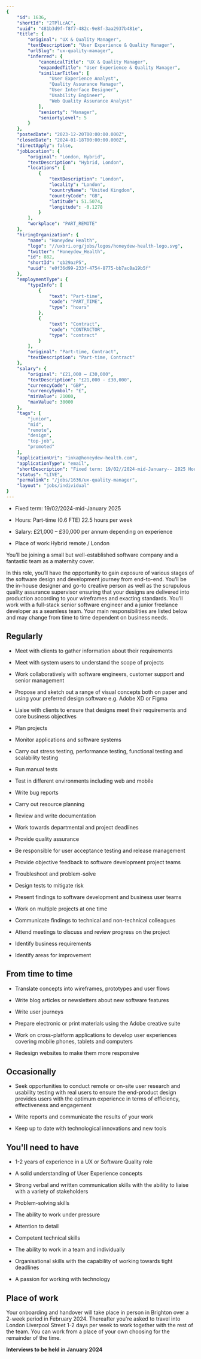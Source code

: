 ```yaml
---
{
	"id": 1636,
	"shortId": "2TPlLcAC",
	"uuid": "481b3d9f-f8f7-482c-9e8f-3aa2937b481e",
	"title": {
		"original": "UX & Quality Manager",
		"textDescription": "User Experience & Quality Manager",
		"urlSlug": "ux-quality-manager",
		"inferred": {
			"canonicalTitle": "UX & Quality Manager",
			"expandedTitle": "User Experience & Quality Manager",
			"similiarTitles": [
				"User Experience Analyst",
				"Quality Assurance Manager",
				"User Interface Designer",
				"Usability Engineer",
				"Web Quality Assurance Analyst"
			],
			"seniorty": "Manager",
			"seniortyLevel": 5
		}
	},
	"postedDate": "2023-12-20T00:00:00.000Z",
	"closedDate": "2024-01-18T00:00:00.000Z",
	"directApply": false,
	"jobLocation": {
		"original": "London, Hybrid",
		"textDescription": "Hybrid, London",
		"locations": [
			{
				"textDescription": "London",
				"locality": "London",
				"countryName": "United Kingdom",
				"countryCode": "GB",
				"latitude": 51.5074,
				"longitude": -0.1278
			}
		],
		"workplace": "PART_REMOTE"
	},
	"hiringOrganization": {
		"name": "Honeydew Health",
		"logo": "//uxbri.org/jobs/logos/honeydew-health-logo.svg",
		"twitter": "Honeydew_Health",
		"id": 882,
		"shortId": "qb29azP5",
		"uuid": "e0f36d99-233f-4754-8775-bb7ac8a19b5f"
	},
	"employmentType": {
		"typeInfo": [
			{
				"text": "Part-time",
				"code": "PART_TIME",
				"type": "hours"
			},
			{
				"text": "Contract",
				"code": "CONTRACTOR",
				"type": "contract"
			}
		],
		"original": "Part-time, Contract",
		"textDescription": "Part-time, Contract"
	},
	"salary": {
		"original": "£21,000 – £30,000",
		"textDescription": "£21,000 - £30,000",
		"currencyCode": "GBP",
		"currencySymbol": "£",
		"minValue": 21000,
		"maxValue": 30000
	},
	"tags": [
		"junior",
		"mid",
		"remote",
		"design",
		"top-job",
		"promoted"
	],
	"applicationUri": "inka@honeydew-health.com",
	"applicationType": "email",
	"shortDescription": "Fixed term: 19/02//2024-mid-January-- 2025 Hours: Part-time- (0.6. FTE) 22.5. hours per week Salary: 21,000 – 30,000 per annum depending on experience Place of work:Hybrid: remote / London You’ll",
	"status": "LIVE",
	"permalink": "/jobs/1636/ux-quality-manager",
	"layout": "jobs/individual"
}
---
```

<ul><li><p>Fixed term: 19/02/2024-mid-January 2025</p></li><li><p>Hours: Part-time (0.6 FTE) 22.5 hours per week</p></li><li><p>Salary: £21,000 – £30,000 per annum depending on experience</p></li><li><p>Place of work:Hybrid remote / London</p></li></ul><p>You’ll be joining a small but well-established software company and a fantastic team as a maternity cover.</p><p>In this role, you’ll have the opportunity to gain exposure of various stages of the software design and development journey from end-to-end. You’ll be the in-house designer and go-to creative person as well as the scrupulous quality assurance supervisor ensuring that your designs are delivered into production according to your wireframes and exacting standards. You’ll work with a full-stack senior software engineer and a junior freelance developer as a seamless team. Your main responsibilities are listed below and may change from time to time dependent on business needs.</p><h2>Regularly</h2><ul><li><p>Meet with clients to gather information about their requirements</p></li><li><p>Meet with system users to understand the scope of projects</p></li><li><p>Work collaboratively with software engineers, customer support and senior management</p></li><li><p>Propose and sketch out a range of visual concepts both on paper and using your preferred design software e.g. Adobe XD or Figma</p></li><li><p>Liaise with clients to ensure that designs meet their requirements and core business objectives</p></li><li><p>Plan projects</p></li><li><p>Monitor applications and software systems</p></li></ul><ul><li><p>Carry out stress testing, performance testing, functional testing and scalability testing</p></li><li><p>Run manual tests</p></li><li><p>Test in different environments including web and mobile</p></li><li><p>Write bug reports</p></li><li><p>Carry out resource planning</p></li><li><p>Review and write documentation</p></li><li><p>Work towards departmental and project deadlines</p></li><li><p>Provide quality assurance</p></li><li><p>Be responsible for user acceptance testing and release management</p></li><li><p>Provide objective feedback to software development project teams</p></li><li><p>Troubleshoot and problem-solve</p></li><li><p>Design tests to mitigate risk</p></li><li><p>Present findings to software development and business user teams</p></li><li><p>Work on multiple projects at one time</p></li></ul><ul><li><p>Communicate findings to technical and non-technical colleagues</p></li><li><p>Attend meetings to discuss and review progress on the project</p></li><li><p>Identify business requirements</p></li><li><p>Identify areas for improvement</p></li></ul><h2>From time to time</h2><ul><li><p>Translate concepts into wireframes, prototypes and user flows</p></li><li><p>Write blog articles or newsletters about new software features</p></li><li><p>Write user journeys</p></li><li><p>Prepare electronic or print materials using the Adobe creative suite</p></li><li><p>Work on cross-platform applications to develop user experiences covering mobile phones, tablets and computers</p></li><li><p>Redesign websites to make them more responsive</p></li></ul><h2>Occasionally</h2><ul><li><p>Seek opportunities to conduct remote or on-site user research and usability testing with real users to ensure the end-product design provides users with the optimum experience in terms of efficiency, effectiveness and engagement</p></li><li><p>Write reports and communicate the results of your work</p></li><li><p>Keep up to date with technological innovations and new tools</p></li></ul><h2>You'll need to have</h2><ul><li><p>1-2 years of experience in a UX or Software Quality role</p></li><li><p>A solid understanding of User Experience concepts</p></li><li><p>Strong verbal and written communication skills with the ability to liaise with a variety of stakeholders</p></li><li><p>Problem-solving skills</p></li><li><p>The ability to work under pressure</p></li><li><p>Attention to detail</p></li><li><p>Competent technical skills</p></li><li><p>The ability to work in a team and individually</p></li></ul><ul><li><p>Organisational skills with the capability of working towards tight deadlines</p></li><li><p>A passion for working with technology</p></li></ul><h2>Place of work</h2><p>Your onboarding and handover will take place in person in Brighton over a 2-week period in February 2024. Thereafter you're asked to travel into London Liverpool Street 1-2 days per week to work together with the rest of the team. You can work from a place of your own choosing for the remainder of the time.</p><p><strong>Interviews to be held in January 2024</strong></p>
